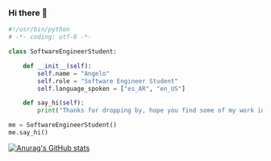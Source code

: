 ### Hi there 👋
```python
#!/usr/bin/python
# -*- coding: utf-8 -*-

class SoftwareEngineerStudent:

    def __init__(self):
        self.name = "Angelo"
        self.role = "Software Engineer Student"
        self.language_spoken = ["es_AR", "en_US"]

    def say_hi(self):
        print("Thanks for dropping by, hope you find some of my work interesting.")

me = SoftwareEngineerStudent()
me.say_hi()
```
[![Anurag's GitHub stats](https://github-readme-stats.vercel.app/api?username=angelo59930)](https://github.com/anuraghazra/github-readme-stats)

<!--
**angelo59930/angelo59930** is a ✨ _special_ ✨ repository because its `README.md` (this file) appears on your GitHub profile.

Here are some ideas to get you started:

- 🔭 I’m currently working on ...
- 🌱 I’m currently learning ...
- 👯 I’m looking to collaborate on ...
- 🤔 I’m looking for help with ...
- 💬 Ask me about ...
- 📫 How to reach me: ...
- 😄 Pronouns: ...
- ⚡ Fun fact: ...
-->
